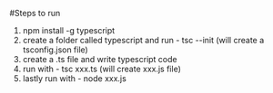 #Steps to run 

1. npm install -g typescript
2. create a folder called typescript and run - tsc --init (will create a tsconfig.json file)
3. create a .ts file and write typescript code
4. run with - tsc xxx.ts (will create xxx.js file)
5. lastly run with - node xxx.js
